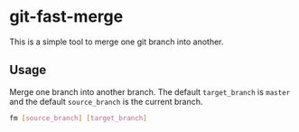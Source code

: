 # git-fast-merge

This is a simple tool to merge one git branch into another.

## Usage

Merge one branch into another branch. The default `target_branch` is `master` and the default `source_branch` is the current branch.

```bash
fm [source_branch] [target_branch] 
```
